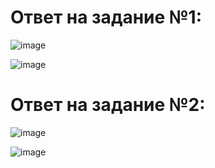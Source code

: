 # Ответ на задание №1:

![image](https://user-images.githubusercontent.com/107581500/199307371-ec2cc1a7-c9b5-4a6e-a9e1-7ed62f6ab75b.png)


![image](https://user-images.githubusercontent.com/107581500/199307402-5545c742-6258-4476-8ebd-798ad9d8ca19.png)

# Ответ на задание №2:


![image](https://user-images.githubusercontent.com/107581500/199946440-8ea2b065-f2c9-4be3-ac1b-7d1f72b052a2.png)



![image](https://user-images.githubusercontent.com/107581500/199946516-ca20ecb3-5fe2-4a4a-978c-ebbc90d0d6df.png)
